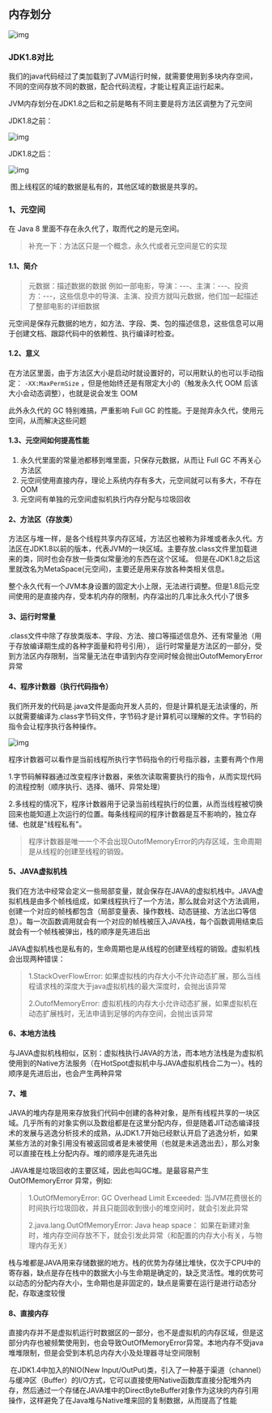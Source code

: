 ## 内存划分

![img](https://pic1.zhimg.com/80/v2-9c7846ec6af555435850d2687cccb4a0_720w.jpg) 

### JDK1.8对比

我们的java代码经过了类加载到了JVM运行时候，就需要使用到多块内存空间，不同的空间存放不同的数据，配合代码流程，才能让程真正运行起来。

JVM内存划分在JDK1.8之后和之前是略有不同主要是将方法区调整为了元空间

JDK1.8之前：

![img](https:////upload-images.jianshu.io/upload_images/24515051-bb8c58287155c7f0.png?imageMogr2/auto-orient/strip|imageView2/2/w/535/format/webp)

JDK1.8之后：

![img](https:////upload-images.jianshu.io/upload_images/24515051-cbf09d1adb3bf321.png?imageMogr2/auto-orient/strip|imageView2/2/w/535/format/webp)

​    图上线程区的域的数据是私有的，其他区域的数据是共享的。



### 1、元空间

在 Java 8 里面不存在永久代了，取而代之的是元空间。

> 补充一下：方法区只是一个概念，永久代或者元空间是它的实现

#### 1.1、简介

> 元数据：描述数据的数据
> 例如一部电影，导演：---、主演：---、投资方：---，这些信息中的导演、主演、投资方就叫元数据，他们加一起描述了整部电影的详细数据

元空间是保存元数据的地方，如方法、字段、类、包的描述信息，这些信息可以用于创建文档、跟踪代码中的依赖性、执行编译时检查。

#### 1.2、意义

在方法区里面，由于方法区大小是启动时就设置好的，可以用默认的也可以手动指定： `-XX:MaxPermSize` ，但是他始终还是有限定大小的（触发永久代 OOM 后该大小会动态调整），也就是说会发生 OOM

此外永久代的 GC 特别难搞，严重影响 Full GC 的性能。于是抛弃永久代，使用元空间，从而解决这些问题

#### 1.3、元空间如何提高性能

1. 永久代里面的常量池都移到堆里面，只保存元数据，从而让 Full GC 不再关心方法区
2. 元空间使用直接内存，理论上系统内存有多大，元空间就可以有多大，不存在 OOM
3. 元空间有单独的元空间虚拟机执行内存分配与垃圾回收



#### 2、方法区（存放类）

​    方法区与堆一样，是各个线程共享内存区域，方法区也被称为非堆或者永久代。方法区在JDK1.8以前的版本，代表JVM的一块区域。主要存放.class文件里加载进来的类，同时也会存放一些类似常量池的东西在这个区域。 但是在JDK1.8之后这里就改名为MetaSpace(元空间)，主要还是用来存放各种类相关信息。

​    整个永久代有一个JVM本身设置的固定大小上限，无法进行调整。但是1.8后元空间使用的是直接内存，受本机内存的限制，内存溢出的几率比永久代小了很多

#### 3、运行时常量

  .class文件中除了存放类版本、字段、方法、接口等描述信息外、还有常量池（用于存放编译期生成的各种字面量和符号引用）， 运行时常量是方法区的一部分，受到方法区内存限制，当常量无法在申请到内存空间时候会抛出OutofMemoryError异常 

#### 4、程序计数器（执行代码指令）

​    我们所开发的代码是.java文件是面向开发人员的，但是计算机是无法读懂的，所以就需要编译为.class字节码文件，字节码才是计算机可以理解的文件。字节码的指令会让程序执行各种操作。

![img](https:////upload-images.jianshu.io/upload_images/24515051-39ff437d9b7a389a.png?imageMogr2/auto-orient/strip|imageView2/2/w/658/format/webp)

​    程序计数器可以看作是当前线程所执行字节码指令的行号指示器，主要有两个作用

1.字节码解释器通过改变程序计数器，来依次读取需要执行的指令，从而实现代码的流程控制（顺序执行、选择、循环、异常处理）

2.多线程的情况下，程序计数器用于记录当前线程执行的位置，从而当线程被切换回来也能知道上次运行的位置。每条线程间的程序计数器是互不影响的，独立存储、也就是"线程私有"。

> ​    程序计数器是唯一一个不会出现OutofMemoryError的内存区域，生命周期是从线程的创建至线程的销毁。

#### 5、JAVA虚拟机栈

​    我们在方法中经常会定义一些局部变量，就会保存在JAVA的虚拟机栈中。JAVA虚拟机栈是由多个帧栈组成，如果线程执行了一个方法，那么就会对这个方法调用，创建一个对应的帧栈都包含（局部变量表、操作数栈、动态链接、方法出口等信息）。每一次函数调用就会有一个对应的帧栈被压入JAVA栈，每个函数调用结束后就会有一个帧栈被弹出，栈的顺序是先进后出

​    JAVA虚拟机栈也是私有的，生命周期也是从线程的创建至线程的销毁。虚拟机栈会出现两种错误：

> 1.StackOverFlowError: 如果虚拟栈的内存大小不允许动态扩展，那么当线程请求栈的深度大于java虚拟机栈的最大深度时，会抛出该异常
>
> 2.OutofMemoryError: 虚拟机栈的内存大小允许动态扩展，如果虚拟机在动态扩展栈时，无法申请到足够的内存空间，会抛出该异常

#### 6、本地方法栈

​    与JAVA虚拟机栈相似，区别：虚拟栈执行JAVA的方法，而本地方法栈是为虚拟机使用到的Native方法服务（在HotSpot虚拟机中与JAVA虚拟机栈合二为一）。栈的顺序是先进后出，也会产生两种异常

#### 7、堆

​    JAVA的堆内存是用来存放我们代码中创建的各种对象，是所有线程共享的一块区域。几乎所有的对象实例以及数组都是在这里分配内存，但是随着JIT动态编译技术的发展与逃逸分析技术的成熟，从JDK1.7开始已经默认开启了逃逸分析，如果某些方法的对象引用没有被返回或者是未被使用（也就是未逃逸出去），那么对象可以直接在栈上分配内存。堆的顺序是先进先出

​    JAVA堆是垃圾回收的主要区域，因此也叫GC堆。是最容易产生 OutOfMemoryError 异常，例如:

> 1.OutOfMemoryError: GC Overhead Limit Exceeded: 当JVM花费很长的时间执行垃圾回收，并且只能回收到很小的堆空间时，就会引发此异常
>
> 2.java.lang.OutOfMemoryError: Java heap space： 如果在新建对象时，堆内存空间存放不下，就会引发此异常（和配置的内存大小有关，与物理内存无关）

​    栈与堆都是JAVA用来存储数据的地方。栈的优势为存储比堆快，仅次于CPU中的寄存器，缺点是存在栈中的数据大小与生命期是确定的，缺乏灵活性。堆的优势可以动态的分配内存大小，生命期也是非固定的，缺点是需要在运行是进行动态分配，存取速度较慢

#### 8、直接内存

​    直接内存并不是虚拟机运行时数据区的一部分，也不是虚拟机的内存区域，但是这部分内存也被频繁使用到，也会导致OutOfMemoryError异常。本地内存不受java堆堆限制，但是会受到本机总内存大小及处理器寻址空间限制

​     在JDK1.4中加入的NIO(New Input/OutPut)类，引入了一种基于渠道（channel）与缓冲区（Buffer）的I/O方式，它可以直接使用Native函数库直接分配堆外内存，然后通过一个存储在JAVA堆中的DirectByteBuffer对象作为这块的内存引用操作，这样避免了在Java堆与Native堆来回的复制数据，从而提高了性能



